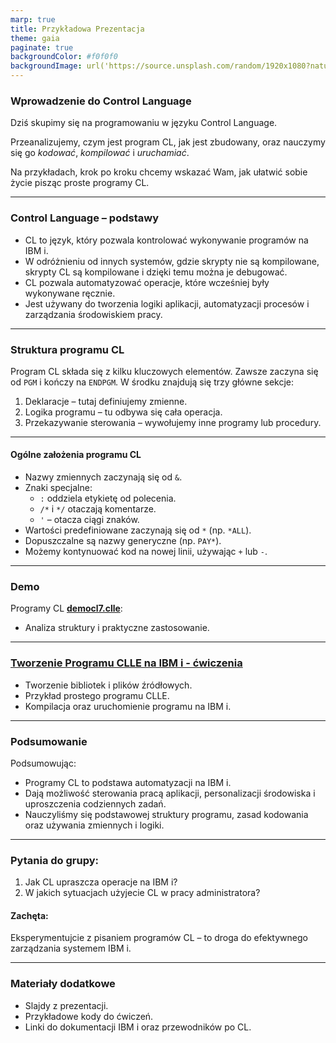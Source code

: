 ```yaml
---
marp: true
title: Przykładowa Prezentacja
theme: gaia
paginate: true
backgroundColor: #f0f0f0
backgroundImage: url('https://source.unsplash.com/random/1920x1080?nature')
---
```


### **Wprowadzenie do Control Language**

Dziś skupimy się na programowaniu w języku Control Language.

Przeanalizujemy, czym jest program CL, jak jest zbudowany, oraz nauczymy się go *kodować*, *kompilować* i *uruchamiać*.

Na przykładach, krok po kroku chcemy wskazać Wam, jak ułatwić sobie życie pisząc proste programy CL.

---

### **Control Language – podstawy**
- CL to język, który pozwala kontrolować wykonywanie programów na IBM i.
- W odróżnieniu od innych systemów, gdzie skrypty nie są kompilowane, skrypty CL są kompilowane i dzięki temu można je debugować.
- CL pozwala automatyzować operacje, które wcześniej były wykonywane ręcznie.
- Jest używany do tworzenia logiki aplikacji, automatyzacji procesów i zarządzania środowiskiem pracy.

---
 
### **Struktura programu CL**

Program CL składa się z kilku kluczowych elementów. Zawsze zaczyna się od `PGM` i kończy na `ENDPGM`. W środku znajdują się trzy główne sekcje:

1. Deklaracje – tutaj definiujemy zmienne.
2. Logika programu – tu odbywa się cała operacja.
3. Przekazywanie sterowania – wywołujemy inne programy lub procedury.

---

 #### Ogólne założenia programu CL ####

- Nazwy zmiennych zaczynają się od `&`.
- Znaki specjalne:
  - `:` oddziela etykietę od polecenia.
  - `/*` i `*/` otaczają komentarze.
  - `'` – otacza ciągi znaków.
- Wartości predefiniowane zaczynają się od `*` (np. `*ALL`).
- Dopuszczalne są nazwy generyczne (np. `PAY*`).
- Możemy kontynuować kod na nowej linii, używając `+` lub `-`.

---

### **Demo**

Programy CL **[democl7.clle](https://github.com/ako74programmer/cl-option-processor)**:

- Analiza struktury i praktyczne zastosowanie.

---

### **[Tworzenie Programu CLLE na IBM i - ćwiczenia](https://github.com/ako74programmer/clle-prezentacja/blob/main/demo-prezentacja.md)**

- Tworzenie bibliotek i plików źródłowych.
- Przykład prostego programu CLLE.
- Kompilacja oraz uruchomienie programu na IBM i.
 

---
 
### **Podsumowanie**

Podsumowując:
- Programy CL to podstawa automatyzacji na IBM i.
- Dają możliwość sterowania pracą aplikacji, personalizacji środowiska i uproszczenia codziennych zadań.
- Nauczyliśmy się podstawowej struktury programu, zasad kodowania oraz używania zmiennych i logiki.
 
---

 

### **Pytania do grupy:**

1. Jak CL upraszcza operacje na IBM i?
2. W jakich sytuacjach użyjecie CL w pracy administratora?

 
#### **Zachęta:**

Eksperymentujcie z pisaniem programów CL – to droga do efektywnego zarządzania systemem IBM i.

 ---

 ### **Materiały dodatkowe**

- Slajdy z prezentacji.
- Przykładowe kody do ćwiczeń.
- Linki do dokumentacji IBM i oraz przewodników po CL.
